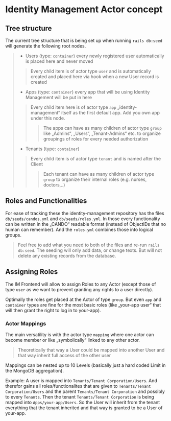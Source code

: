 # Identity Management Actor concept
## Tree structure

The current tree structure that is being set up when running `rails db:seed` will generate the following root nodes.

> - Users (type: `container`) every newly registered user automatically is placed here and never moved
>> Every child item is of actor type `user` and is automatically created and placed here via hook when a new User record is created
> - Apps (type: `container`) every app that will be using Identity Management will be put in here
>> Every child item here is of actor type `app` „identity-management“ itself as the first default app. Add you own app under this node.
>>> The apps can have as many children of actor type `group` like „Admins“, „Users“, „Tenant-Admins“ etc. to organize groupings of roles for every needed authorization
> - Tenants (type: `container`)
>> Every child item is of actor type `tenant` and is named after the Client
>>> Each tenant can have as many children of actor type `group` to organize their internal roles (e.g. nurses, doctors,..)

## Roles and Functionalities

For ease of tracking these the identity-management repository has the files `db/seeds/candos.yml` and `db/seeds/roles.yml`. In those every functionality can be written in the „CANDO“ readable format (instead of ObjectIDs that no human can remember). And the `roles.yml` combines those into logical groups.

>Feel free to add what you need to both of the files and re-run `rails db:seed`.
>The seeding will only add data, or change texts. But will not delete any existing records from the database.

## Assigning Roles

The IM Frontend will allow to assign Roles to any Actor (except those of type `user` as we want to prevent granting any rights to a user directly).

Optimally the roles get placed at the Actor of type `group`. But even `app` and `container` types are fine for the most basic roles (like „your-app user“ that will then grant the right to log in to your-app).

### Actor Mappings

The main versatility is with the actor type `mapping` where one actor can become member or like „symbolically“ linked to any other actor.

> Theoretically that way a User could be mapped into another User and that way inherit full access of the other user

Mappings can be nested up to 10 Levels (basically just a hard coded Limit in the MongoDB aggregation).

Example:
A user is mapped into `Tenants/Tenant Corporation/Users`. And therefor gains all roles/functionalites that are given to `Tenants/Tenant Corporation/Users` and the parent `Tenants/Tenant Corporation` and possibly to every `Tenants`.
Then the tenant `Tenants/Tenant Corporation` is being mapped into `Apps/your-app/Users`.
So the User will inherit from the tenant everything that the tenant inherited and that way is granted to be a User of your-app.
